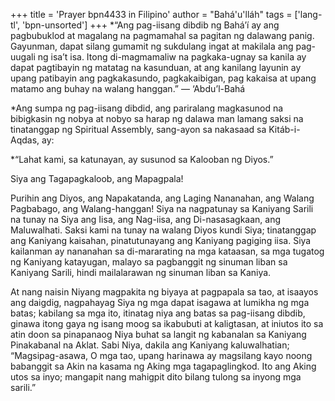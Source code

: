 +++
title = 'Prayer bpn4433 in Filipino'
author = "Bahá'u'lláh"
tags = ['lang-tl', 'bpn-unsorted']
+++
*“Ang pag-iisang dibdib ng Bahá’í ay ang pagbubuklod at magalang na pagmamahal sa pagitan ng dalawang panig. Gayunman, dapat silang gumamit ng sukdulang ingat at makilala ang pag-uugali ng isa’t isa. Itong di-magmamaliw na pagkaka-ugnay sa kanila ay dapat pagtibayin ng matatag na kasunduan, at ang kanilang layunin ay upang patibayin ang pagkakasundo, pagkakaibigan, pag­ kakaisa at upang matamo ang buhay na walang hanggan.” — ‘Abdu’l-Bahá

*Ang sumpa ng pag-iisang dibdid, ang pariralang magkasunod na bibigkasin ng nobya at nobyo sa harap ng dalawa man lamang saksi na tinatanggap ng Spiritual Assembly, sang-ayon sa nakasaad sa Kitáb-i-Aqdas, ay:

*“Lahat kami, sa katunayan, ay susunod sa Kalooban ng Diyos.”

Siya ang Tagapagkaloob, ang Mapagpala!

Purihin ang Diyos, ang Napakatanda, ang Laging Nananahan, ang Walang Pagbabago, ang Walang-hanggan! Siya na nagpatunay sa Kaniyang Sarili na tunay na Siya ang Iisa, ang Nag-iisa, ang Di-nasasagkaan, ang Maluwalhati. Saksi kami na tunay na walang Diyos kundi Siya; tinatanggap ang Kaniyang kaisahan, pinatutunayang ang Kaniyang pagiging iisa. Siya kailanman ay nananahan sa di-mararating na mga kataasan, sa mga tugatog ng Kaniyang katayugan, malayo sa pagbanggit ng sinuman liban sa Kaniyang Sarili, hindi mailalarawan ng sinuman liban sa Kaniya.

At nang naisin Niyang magpakita ng biyaya at pagpapala sa tao, at isaayos ang daigdig, nagpahayag Siya ng mga dapat isagawa at lumikha ng mga batas; kabilang sa mga ito, itinatag niya ang batas sa pag-iisang dibdib, ginawa itong gaya ng isang moog sa ikabubuti at kaligtasan, at iniutos ito sa atin doon sa pinapanaog Niya buhat sa langit ng kabanalan sa Kaniyang Pinakabanal na Aklat. Sabi Niya, dakila ang Kaniyang kaluwalhatian; “Magsipag-asawa, O mga tao, upang harinawa ay magsilang kayo noong babanggit sa Akin na kasama ng Aking mga tagapaglingkod. Ito ang Aking utos sa inyo; mangapit nang mahigpit dito bilang tulong sa inyong mga sarili.”
